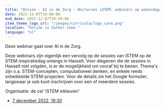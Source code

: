```yaml
---
title: "Online - AI in de Zorg - Nocturnes iSTEM: webinars op woensdagavond"
date: 2022-12-07T19:00:00
end_date: 2022-12-07T20:30:00
item_theme_logo_url: "/images/curricula/logo_care.png"
location: "Online in Gather.town "
language: "nl"
---
```

Deze webinar gaat over AI in de Zorg.

Deze webinars zijn eigenlijk een vervolg op de sessies van iSTEM op de STEM-inspiratiedag onlangs in Hasselt. Voor diegenen die de sessies in Hasselt niet volgden, is er de mogelijkheid om vooraf bij te benen.
Thema's zijn o.a. STEM-concepten, computationeel denken, en enkele reeds ontwikkelde STEM-projecten.
Voor de details zie het Google formulier, langswaar je ook kunt inschrijven voor een of meerdere sessies.

Organisatie: de cel 'iSTEM inkleuren'

- [7 december 2022, 19:30](https://docs.google.com/forms/d/1v8T07AMObbv1j8GU0IP3oqTzj1m1tj8trZBW00Z6MG0/viewform?edit_requested=true)
